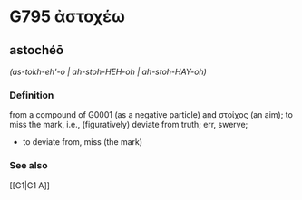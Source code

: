 # G795 ἀστοχέω

## astochéō

_(as-tokh-eh'-o | ah-stoh-HEH-oh | ah-stoh-HAY-oh)_

### Definition

from a compound of G0001 (as a negative particle) and στοίχος (an aim); to miss the mark, i.e., (figuratively) deviate from truth; err, swerve; 

- to deviate from, miss (the mark)

### See also

[[G1|G1 Α]]
